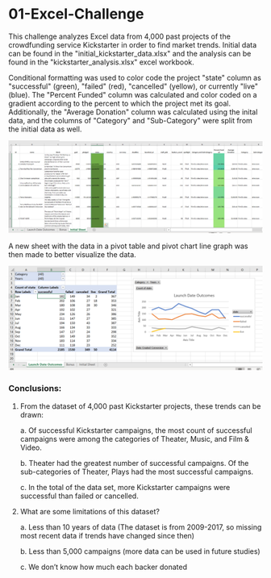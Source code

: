 # 01-Excel-Challenge

This challenge analyzes Excel data from 4,000 past projects of the crowdfunding service Kickstarter in order to find market trends.  Initial data can be found in the "initial_kickstarter_data.xlsx" and the analysis can be found in the "kickstarter_analysis.xlsx" excel workbook.

Conditional formatting was used to color code the project "state" column as "successful" (green), "failed" (red), "cancelled" (yellow), or currently "live" (blue).  The "Percent Funded" column was calculated and color coded on a gradient according to the percent to which the project met its goal.  Additionally, the "Average Donation" column was calculated using the inital data, and the columns of "Category" and "Sub-Category" were split from the initial data as well.  

![](images/excel_analysis.png)  

A new sheet with the data in a pivot table and pivot chart line graph was then made to better visualize the data.  

![](images/excel_graphs.png)  


### Conclusions:  
1.	From the dataset of 4,000 past Kickstarter projects, these trends can be drawn:

    a.	Of successful Kickstarter campaigns, the most count of successful campaigns were among the categories of Theater, Music, and Film & Video.  
    
    b.	Theater had the greatest number of successful campaigns.  Of the sub-categories of Theater, Plays had the most successful campaigns.  
    
    c.	In the total of the data set, more Kickstarter campaigns were successful than failed or cancelled.   
    
2.	What are some limitations of this dataset?  

    a.	Less than 10 years of data (The dataset is from 2009-2017, so missing most recent data if trends have changed since then)  
    
    b.	Less than 5,000 campaigns (more data can be used in future studies)  
    
    c.	We don’t know how much each backer donated

